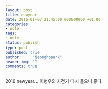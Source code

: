 ```yaml
---
layout: post
title: newyear
date: 2016-01-07 21:45:00.000000000 +01:00
categories:
- note
tags:
- note
status: publish
type: post
published: true
author:     "jeonghopark"
header-img: ""
comments: true
---
```

2016 newyear...
이병우의 자전거 다시 들으니 좋다.
